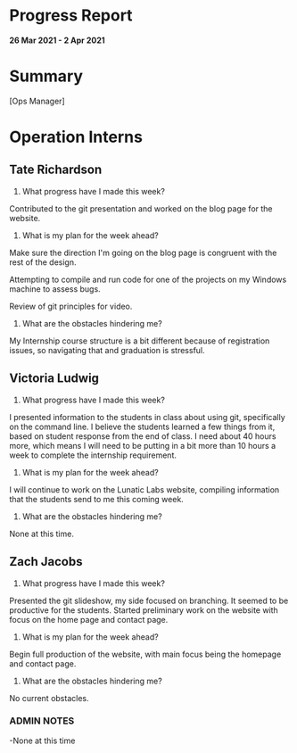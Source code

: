 # Progress Report

**26 Mar 2021 - 2 Apr 2021**

# Summary

[Ops Manager]

# Operation Interns

## Tate Richardson

1. What progress have I made this week?

Contributed to the git presentation and worked on the blog page for the website.

1. What is my plan for the week ahead?

Make sure the direction I'm going on the blog page is congruent with the rest of the design.

Attempting to compile and run code for one of the projects on my Windows machine to assess bugs.

Review of git principles for video.

1. What are the obstacles hindering me?

My Internship course structure is a bit different because of registration issues, so navigating that and graduation is stressful.

## Victoria Ludwig

1. What progress have I made this week?

I presented information to the students in class about using git, specifically on the command line. I believe the students learned a few things from it, based on student response from the end of class.
I need about 40 hours more, which means I will need to be putting in a bit more than 10 hours a week to complete the internship requirement.

1. What is my plan for the week ahead?

I will continue to work on the Lunatic Labs website, compiling information that the students send to me this coming week.

1. What are the obstacles hindering me?

None at this time.



## Zach Jacobs

1. What progress have I made this week?

Presented the git slideshow, my side focused on branching. It seemed to be productive for the students. Started preliminary work on the website with focus on the home page and contact page.

1. What is my plan for the week ahead?

Begin full production of the website, with main focus being the homepage and contact page.

1. What are the obstacles hindering me?

No current obstacles.

### ADMIN NOTES

-None at this time

